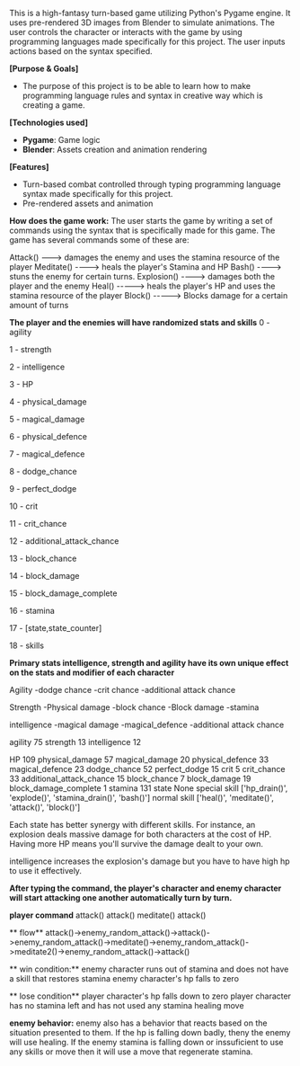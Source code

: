 
This is a high-fantasy turn-based game utilizing Python's Pygame engine. It uses
pre-rendered 3D images from Blender to simulate animations. The user controls the character or interacts
with the game by using programming languages made specifically for this project. The user inputs actions based
on the syntax specified.

**[Purpose & Goals]**
 - The purpose of this project is to be able to learn how to make programming language rules and syntax in creative way which is creating a game.

**[Technologies used]**
 - **Pygame**: Game logic
 - **Blender**: Assets creation and animation rendering

**[Features]**
 - Turn-based combat controlled through typing programming language syntax made specifically for this project.
 - Pre-rendered assets and animation


**How does the game work:**
The user starts the game by writing a set of commands using the syntax that is specifically made for this game. The game
has several commands some of these are:

Attack() ---> damages the enemy and uses the stamina resource of the player
Meditate() ----> heals the player's Stamina and HP
Bash() ----> stuns the enemy for certain turns.
Explosion() ----> damages both the player and the enemy
Heal() -----> heals the player's HP and uses the stamina resource of the player
Block() -----> Blocks damage for a certain amount of turns


**The player and the enemies will have randomized stats and skills**
0 - agility 

1 - strength 

2 - intelligence 

3 - HP

4 - physical_damage 

5 - magical_damage 

6 - physical_defence 

7 - magical_defence 

8 - dodge_chance 

9 - perfect_dodge 

10 - crit 

11 - crit_chance 

12 - additional_attack_chance 

13 - block_chance 

14 - block_damage 

15 - block_damage_complete

16 - stamina

17 - [state,state_counter]

 18 - skills

**Primary stats intelligence, strength and agility have its own unique effect on the stats and modifier of each character**

Agility
  -dodge chance
  -crit chance
  -additional attack chance
  
Strength
  -Physical damage
  -block chance
  -Block damage
  -stamina

intelligence
  -magical damage
  -magical_defence
  -additional attack chance

agility 75
strength 13
intelligence 12

HP 109
physical_damage 57
magical_damage 20
physical_defence 33
magical_defence 23
dodge_chance 52
perfect_dodge 15
crit 5
crit_chance 33
additional_attack_chance 15
block_chance 7
block_damage 19
block_damage_complete 1
stamina 131
state None
special skill ['hp_drain()', 'explode()', 'stamina_drain()', 'bash()']
normal skill ['heal()', 'meditate()', 'attack()', 'block()']

Each state has better synergy with different skills. For instance, an explosion deals massive damage for both characters at the cost
of HP. Having more HP means you'll survive the damage dealt to your own.

intelligence increases the explosion's damage but you have to have high hp to use it effectively.



**After typing the command, the player's character and enemy character will start attacking one another automatically turn by turn.**

**player command**
  attack()
  attack()
  meditate()
  attack()

**  flow**
  attack()->enemy_random_attack()->attack()->enemy_random_attack()->meditate()->enemy_random_attack()->meditate2()->enemy_random_attack()->attack()


**  win condition:**
  enemy character runs out of stamina and does not have a skill that restores stamina
  enemy character's hp falls to zero

**  lose condition**
  player character's hp falls down to zero
  player character has no stamina left and has not used any stamina healing move



**enemy behavior:**
enemy also has a behavior that reacts based on the situation presented to them. If the hp is falling down badly, theny the enemy will use healing. If the enemy
stamina is falling down or inssuficient to use any skills or move then it will use a move that regenerate stamina.

  







      

